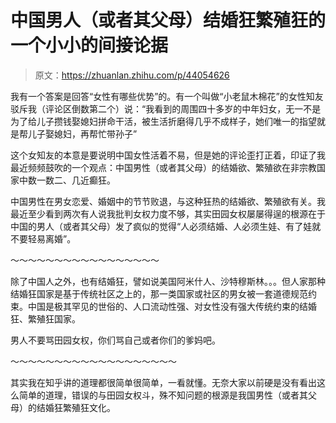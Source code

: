 # 中国男人（或者其父母）结婚狂繁殖狂的一个小小的间接论据

> 原文：<https://zhuanlan.zhihu.com/p/44054626>

我有一个答案是回答“女性有哪些优势”的。有一个叫做“小老鼠木棉花”的女性知友驳斥我（评论区倒数第二个）说：“我看到的周围四十多岁的中年妇女，无一不是为了给儿子攒钱娶媳妇拼命干活，被生活折磨得几乎不成样子，她们唯一的指望就是帮儿子娶媳妇，再帮忙带孙子”

这个女知友的本意是要说明中国女性活着不易，但是她的评论歪打正着，印证了我最近频频鼓吹的一个观点：中国男性（或者其父母）的结婚欲、繁殖欲在非宗教国家中数一数二、几近癫狂。

中国男性在男女恋爱、婚姻中的节节败退，与这种狂热的结婚欲、繁殖欲有关。我最近至少看到两次有人说我批判女权力度不够，其实田园女权屡屡得逞的根源在于中国的男人（或者其父母）发了疯似的觉得“人必须结婚、人必须生娃、有了娃就不要轻易离婚”。

～～～～～～～～～～～～～～～～～

除了中国人之外，也有结婚狂，譬如说美国阿米什人、沙特穆斯林。。。但人家那种结婚狂国家是基于传统社区之上的，那一类国家或社区的男女被一套道德规范约束。中国是极其罕见的世俗的、人口流动性强、对女性没有强大传统约束的结婚狂、繁殖狂国家。

男人不要骂田园女权，你们骂自己或者你们的爹妈吧。

～～～～～～～～～～～～～～～～～～～

其实我在知乎讲的道理都很简单很简单，一看就懂。无奈大家以前硬是没有看出这么简单的道理，错误的与田园女权斗，殊不知问题的根源是我国男性（或者其父母）的结婚狂繁殖狂文化。